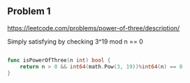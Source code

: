 ## Problem 1
https://leetcode.com/problems/power-of-three/description/

Simply satisfying by checking 3^19 mod n == 0
```go

func isPowerOfThree(n int) bool {
	return n > 0 && int64(math.Pow(3, 19))%int64(n) == 0
}
```
